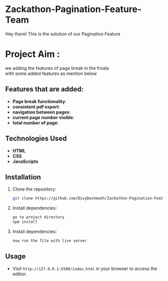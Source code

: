 # Zackathon-Pagination-Feature-Team
Hey there! This is the solution of our Pagination Feature
# Project Aim :
we adding the features of page break in the froala<br> with some added features as mention below 


## Features that are added:

- **Page break functionality**:
- **consistent pdf export**:
- **navigation between pages**:
- **current page number visible**:
- **total number of page**:

## Technologies Used

- **HTML**
- **CSS**
- **JavaScripts**

## Installation

1. Clone the repository:
   ```bash
   git clone https://github.com/DivyDeshmukh/Zackathon-Pagination-Feature-Team.git
   ```
2. Install dependencies:
   ```bash
   go to project directory
   npm install
   ```
3. Install dependencies:
   ```bash
   now run the file with live server
   ```

## Usage

- Visit `http://127.0.0.1:5500/index.html` in your browser to access the editior.



